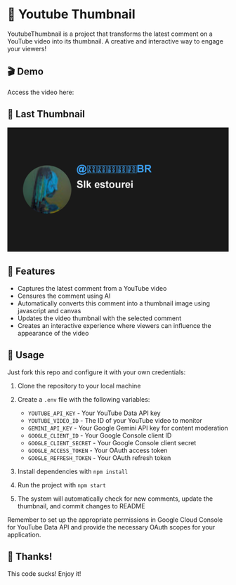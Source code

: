 # 🎥 Youtube Thumbnail

YoutubeThumbnail is a project that transforms the latest comment on a YouTube video into its thumbnail. A creative and interactive way to engage your viewers!

## 🎬 Demo

Access the video here:

## 🎴 Last Thumbnail

![Latest Thumbnail](./thumbnail.png)













## 🚀 Features

- Captures the latest comment from a YouTube video
- Censures the comment using AI
- Automatically converts this comment into a thumbnail image using javascript and canvas
- Updates the video thumbnail with the selected comment
- Creates an interactive experience where viewers can influence the appearance of the video

## 🔧 Usage

Just fork this repo and configure it with your own credentials:

1. Clone the repository to your local machine
2. Create a `.env` file with the following variables:

   - `YOUTUBE_API_KEY` - Your YouTube Data API key
   - `YOUTUBE_VIDEO_ID` - The ID of your YouTube video to monitor
   - `GEMINI_API_KEY` - Your Google Gemini API key for content moderation
   - `GOOGLE_CLIENT_ID` - Your Google Console client ID
   - `GOOGLE_CLIENT_SECRET` - Your Google Console client secret
   - `GOOGLE_ACCESS_TOKEN` - Your OAuth access token
   - `GOOGLE_REFRESH_TOKEN` - Your OAuth refresh token

3. Install dependencies with `npm install`
4. Run the project with `npm start`
5. The system will automatically check for new comments, update the thumbnail, and commit changes to README

Remember to set up the appropriate permissions in Google Cloud Console for YouTube Data API and provide the necessary OAuth scopes for your application.

## 🤙 Thanks!

This code sucks! Enjoy it!
